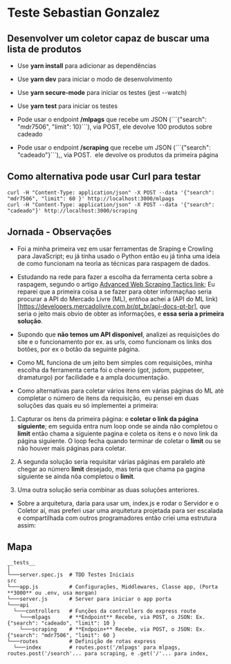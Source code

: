 # Teste Sebastian Gonzalez

## **Desenvolver um coletor capaz de buscar uma lista de produtos**

- Use **yarn install** para adicionar as dependências

- Use **yarn dev** para iniciar o modo de desenvolvimento

- Use **yarn secure-mode** para iniciar os testes (jest --watch)

- Use **yarn test** para iniciar os testes

- Pode usar o endpoint **/mlpags** que recebe um JSON (´´´{"search": "mdr7506", "limit": 10}´´´), via POST, ele devolve 100 produtos sobre cadeado

- Pode usar o endpoint **/scraping** que recebe um JSON (´´´{"search": "cadeado"}´´´),, via POST.  ele devolve os produtos da primeira página


## Como alternativa pode usar **Curl** para testar

```
curl -H "Content-Type: application/json" -X POST --data '{"search": "mdr7506", "limit": 60 }' http://localhost:3000/mlpags 
curl -H "Content-Type: application/json" -X POST --data '{"search": "cadeado"}' http://localhost:3000/scraping 
```


## Jornada - Observações

- Foi a minha primeira vez em usar ferramentas de Sraping e Crowling para JavaScript; eu já tinha usado o Python então eu já tinha uma ideia de como funcionam na teorìa as técnicas para raspagem de dados.

- Estudando na rede para fazer a escolha da ferramenta certa sobre a raspagem, segundo o artigo [Advanced Web Scraping Tactics link](https://www.pluralsight.com/guides/advanced-web-scraping-tactics-python-playbook); Eu reparei que a primeira coisa a se fazer para obter informaçñao seria procurar a API do Mercado Livre (ML), entñoa achei a (API do ML link)[https://developers.mercadolivre.com.br/pt_br/api-docs-pt-br], que seria o jeito mais obvio de obter as informações, e **essa seria a primeira solução**.

- Supondo que **não temos um API disponivel**, analizei as requisições do site e o funcionamento por ex. as urls, como funcionam os links dos botões, por ex o botão da seguinte página.

- Como ML funciona de um jeito bem simples com requisições, minha escolha da ferramenta certa foi o cheerio (got, jsdom, puppeteer, dramaturgo) por facilidade e a ampla documentação. 

- Como alternativas para coletar vários itens em várias páginas do ML atè completar o número de itens da requisição,  eu pensei em duas soluções das quais eu só implementei a primeira:  

1. Capturar os itens da primeira página: e **coletar o link da página siguiente**; em seguida entra num loop onde se ainda não completou o **limit** então chama a siguiente pagina e coleta os itens e o novo link da página siguiente. O loop fecha quando terminar de coletar o **limit** ou se não houver mais páginas para coletar.

2. A segunda solução seria requisitar várias páginas em paralelo atè chegar ao número **limit** desejado, mas teria que chama pa gagina siguiente se ainda nõa completou o **limit**.

3. Uma outra solução seria combinar as duas soluções anteriores.

- Sobre a arquitetura, daria para usar um, index.js e rodar o Servidor e o Coletor aí, mas preferi usar uma arquitetura projetada para ser escalada e compartilhada com outros programadores então criei uma estrutura assim:


## Mapa
```
__tests__
│
└───server.spec.js  # TDD Testes Iniciais
src
└───app.js          # Configurações, Middlewares, Classe app, (Porta **3000** ou .env, usa morgan)
└───server.js       # Server para iniciar o app porta 
└───api             
  └───controllers   # Funções da controllers do express route
    └───mlpags		# **Endpoint** Recebe, via POST, o JSON: Ex. {"search": "cadeado", "limit": 10 }
    └───scraping	# **Endpoin+** Recebe, via POST, o JSON: Ex. {"search": "mdr7506", "limit": 60 }
└───routes          # Definição de rotas express
  └───index			# routes.post('/mlpags' para mlpags, routes.post('/search'... para scraping, e .get('/'... para index, 
```


